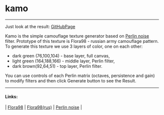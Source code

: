 # **kamo**

----
Just look at the result: [GitHubPage](https://kselnaag.github.io/kamo/ "kamo project demo")

Kamo is the simple camouflage texture generator based on [Perlin noise](https://en.wikipedia.org/wiki/Perlin_noise "Perlin noise wiki") filter. Prototype of this texture is Flora98 - russian army camouflage pattern. To generate this texture we use 3 layers of color, one on each other: 
-   dark green (76,100,104) - base layer, full canvas,
-   light green (164,188,166) - middle layer, Perlin filter, 
-   dark brown(92,64,51) - top layer, Perlin filter.

You can use controls of each Perlin matrix (octaves, persistence and gain) to modify filters and then click Generate button to see the Result.

----
#### **Links**: 
| [Flora98](https://www.camopedia.org/index.php/Russia "about Flora in english") | [Flora98(rus)](https://ru.wikipedia.org/wiki/Флора_(камуфляж) "about Flora in russian") | [Perlin noise](https://en.wikipedia.org/wiki/Perlin_noise "Perlin noise wiki") | 
